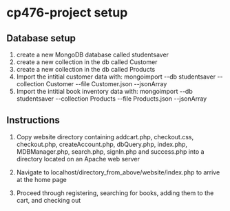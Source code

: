 # cp476-project setup

## Database setup

1. create a new MongoDB database called studentsaver
2. create a new collection in the db called Customer
3. create a new collection in the db called Products
4. Import the intitial customer data with: mongoimport --db studentsaver --collection Customer --file Customer.json --jsonArray
5. Import the intitial book inventory data with: mongoimport --db studentsaver --collection Products --file Products.json --jsonArray

## Instructions

1. Copy website directory containing addcart.php, checkout.css, checkout.php, createAccount.php, dbQuery.php, index.php, MDBManager.php, search.php, signIn.php and success.php into a directory located on an Apache web server

2. Navigate to localhost/directory_from_above/website/index.php to arrive at the home page

3. Proceed through registering, searching for books, adding them to the cart, and checking out